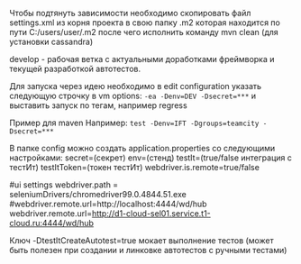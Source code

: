 Чтобы подтянуть зависимости необходимо скопировать файл settings.xml из корня проекта
в свою папку .m2 которая находится по пути C:/users/user/.m2
после чего исполнить команду mvn clean (для установки cassandra)

develop - рабочая ветка с актуальными доработками фреймворка и текущей разработкой автотестов.

Для запуска через идею необходимо в edit configuration указать следующую строчку в vm options:
`-ea -Denv=DEV -Dsecret=***`
и выставить запуск по тегам, например regress

Пример для maven Например:
`test -Denv=IFT -Dgroups=teamcity -Dsecret=***`

В папке config можно создать application.properties со следующими настройками:
secret=(секрет)
env=(стенд)
testIt=(true/false интеграция с тестИт)
testItToken=(токен тестИт)
webdriver.is.remote=true/false


#ui settings
webdriver.path = seleniumDrivers/chromedriver99.0.4844.51.exe
#webdriver.remote.url=http://localhost:4444/wd/hub
webdriver.remote.url=http://d1-cloud-sel01.service.t1-cloud.ru:4444/wd/hub

Ключ -DtestItCreateAutotest=true мокает выполнение тестов (может быть полезен при создании и линковке автотестов с ручными тестами)
